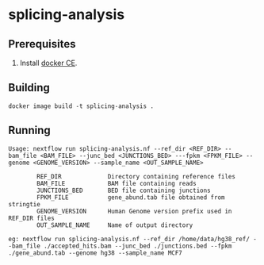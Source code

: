 # splicing-analysis

## Prerequisites

1. Install [docker CE](https://docs.docker.com/install/linux/docker-ce/ubuntu/).

## Building

```
docker image build -t splicing-analysis .
```

## Running

```
Usage: nextflow run splicing-analysis.nf --ref_dir <REF_DIR> --bam_file <BAM_FILE> --junc_bed <JUNCTIONS_BED> ---fpkm <FPKM_FILE> --genome <GENOME_VERSION> --sample_name <OUT_SAMPLE_NAME>

        REF_DIR             Directory containing reference files
        BAM_FILE            BAM file containing reads
        JUNCTIONS_BED       BED file containing junctions
        FPKM_FILE           gene_abund.tab file obtained from stringtie
        GENOME_VERSION      Human Genome version prefix used in REF_DIR files
        OUT_SAMPLE_NAME     Name of output directory

eg: nextflow run splicing-analysis.nf --ref_dir /home/data/hg38_ref/ --bam_file ./accepted_hits.bam --junc_bed ./junctions.bed --fpkm ./gene_abund.tab --genome hg38 --sample_name MCF7

```
